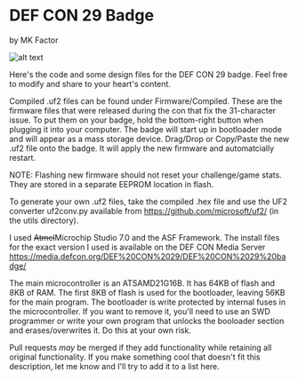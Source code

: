 # DEF CON 29 Badge
by MK Factor

![alt text](https://github.com/compukidmike/Defcon29/blob/main/Hardware/Defcon29BadgeTypes.jpg "Badge Types")

Here's the code and some design files for the DEF CON 29 badge. Feel free to modify and share to your heart's content.

Compiled .uf2 files can be found under Firmware/Compiled. These are the firmware files that were released during the con that fix the 31-character issue. To put them on your badge, hold the bottom-right button when plugging it into your computer. The badge will start up in bootloader mode and will appear as a mass storage device. Drag/Drop or Copy/Paste the new .uf2 file onto the badge. It will apply the new firmware and automatcially restart.

NOTE: Flashing new firmware should not reset your challenge/game stats. They are stored in a separate EEPROM location in flash.

To generate your own .uf2 files, take the compiled .hex file and use the UF2 converter uf2conv.py available from https://github.com/microsoft/uf2/ (in the utils directory).

I used ~~Atmel~~Microchip Studio 7.0 and the ASF Framework. The install files for the exact version I used is available on the DEF CON Media Server
https://media.defcon.org/DEF%20CON%2029/DEF%20CON%2029%20badge/

The main microcontroller is an ATSAMD21G16B. It has 64KB of flash and 8KB of RAM. The first 8KB of flash is used for the bootloader, leaving 56KB for the main program. The bootloader is write protected by internal fuses in the microcontroller. If you want to remove it, you'll need to use an SWD programmer or write your own program that unlocks the booloader section and erases/overwrites it. Do this at your own risk.

Pull requests *may* be merged if they add functionality while retaining all original functionality. If you make something cool that doesn't fit this description, let me know and I'll try to add it to a list here.
